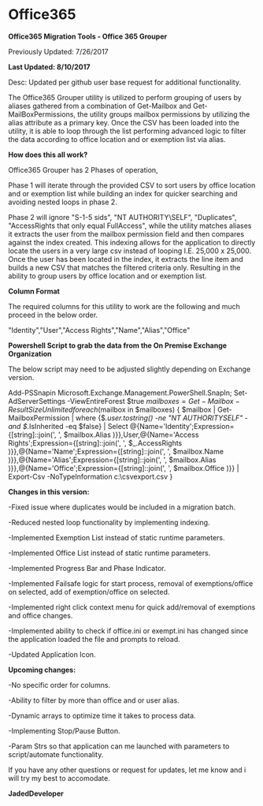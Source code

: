 # Office365
<b>Office365 Migration Tools - Office 365 Grouper</b>

Previously Updated: 7/26/2017

<b>Last Updated: 8/10/2017</b>

Desc: Updated per github user base request for additional functionality.

The Office365 Grouper utility is utilized to perform grouping of users by aliases gathered from a combination of Get-Mailbox and Get-MailBoxPermissions, the utility groups mailbox permissions by utilizing the alias attribute as a primary key.
Once the CSV has been loaded into the utility, it is able to loop through the list performing advanced logic to filter the data according to office location and or exemption list via alias.

<b>How does this all work?</b>

Office365 Grouper has 2 Phases of operation,

Phase 1 will iterate through the provided CSV to sort users by office location and or exemption list while building an index for quicker searching and avoiding nested loops in phase 2.

Phase 2 will ignore "S-1-5 sids", "NT AUTHORITY\SELF", "Duplicates", "AccessRights that only equal FullAccess", while the utility matches aliases it extracts the user from the mailbox permission field and then compares against the index created.
This indexing allows for the application to directly locate the users in a very large csv instead of looping I.E. 25,000 x 25,000.
Once the user has been located in the index, it extracts the line item and builds a new CSV that matches the filtered criteria only.
Resulting in the ability to group users by office location and or exemption list.

<b>Column Format</b>

The required columns for this utility to work are the following and much proceed in the below order. 

"Identity","User","Access Rights","Name","Alias","Office"

<b>Powershell Script to grab the data from the On Premise Exchange Organization</b>

The below script may need to be adjusted slightly depending on Exchange version.

Add-PSSnapin Microsoft.Exchange.Management.PowerShell.SnapIn;
Set-AdServerSettings -ViewEntireForest $true
$mailboxes = Get-Mailbox -ResultSize Unlimited
foreach ($mailbox in $mailboxes) 
 { 
 $mailbox | Get-MailboxPermission | where {$_.user.tostring() -ne "NT AUTHORITYSELF" -and $_.IsInherited -eq $false} | Select @{Name='Identity';Expression={[string]::join(', ', $mailbox.Alias )}},User,@{Name='Access Rights';Expression={[string]::join(', ', $_.AccessRights )}},@{Name='Name';Expression={[string]::join(', ', $mailbox.Name )}},@{Name='Alias';Expression={[string]::join(', ', $mailbox.Alias )}},@{Name='Office';Expression={[string]::join(', ', $mailbox.Office )}} | Export-Csv -NoTypeInformation c:\csvexport.csv
 }
 
<b>Changes in this version:</b>

-Fixed issue where duplicates would be included in a migration batch.

-Reduced nested loop functionality by implementing indexing.

-Implemented Exemption List instead of static runtime parameters.

-Implemented Office List instead of static runtime parameters.

-Implemented Progress Bar and Phase Indicator.

-Implemented Failsafe logic for start process, removal of exemptions/office on selected, add of exemption/office on selected.

-Implemented right click context menu for quick add/removal of exemptions and office changes.

-Implemented ability to check if office.ini or exempt.ini has changed since the application loaded the file and prompts to reload.

-Updated Application Icon.

<b>Upcoming changes:</b>

-No specific order for columns.

-Ability to filter by more than office and or user alias.

-Dynamic arrays to optimize time it takes to process data.

-Implementing Stop/Pause Button.

-Param Strs so that application can me launched with parameters to script/automate functionality.

If you have any other questions or request for updates, let me know and i will try my best to accomodate.

<b>JadedDeveloper</b>
